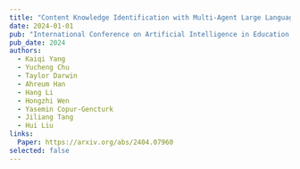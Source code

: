 ```yaml
---
title: "Content Knowledge Identification with Multi-Agent Large Language Models (LLMs)"
date: 2024-01-01
pub: "International Conference on Artificial Intelligence in Education (AIED)"
pub_date: 2024
authors:
  - Kaiqi Yang
  - Yucheng Chu
  - Taylor Darwin
  - Ahreum Han
  - Hang Li
  - Hongzhi Wen
  - Yasemin Copur-Gencturk
  - Jiliang Tang
  - Hui Liu
links:
  Paper: https://arxiv.org/abs/2404.07960
selected: false
---
```

